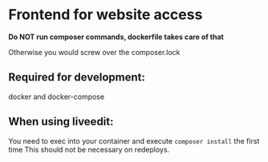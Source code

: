 # Frontend for website access

**Do NOT run composer commands, dockerfile takes care of that**

Otherwise you would screw over the composer.lock

## Required for development:
docker and docker-compose

## When using liveedit:
You need to exec into your container and execute `composer install` the first time
This should not be necessary on redeploys.